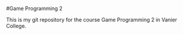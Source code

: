 #Game Programming 2

This is my git repository for the course Game Programming 2 in Vanier College.
